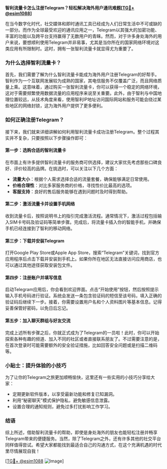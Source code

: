 **智利流量卡怎么注册Telegram？轻松解决海外用户通讯难题[[TG💪+ @esim1088](https://t.me/s/esim1088)]**

在当今数字化时代，社交媒体和即时通讯工具已经成为人们日常生活中不可或缺的一部分。而作为全球最受欢迎的通讯应用之一，Telegram以其强大的加密功能、丰富的功能以及跨平台支持赢得了无数用户的青睐。然而，对于许多身处海外的用户来说，要想顺利使用Telegram并非易事，尤其是当你所在的国家网络环境对这类应用有所限制时。这时，拥有一张智利流量卡就显得尤为重要了。

### 为什么选择智利流量卡？

首先，我们需要了解为什么智利流量卡能成为海外用户注册Telegram的好帮手。智利作为一个互联网发展较为成熟的国家，其电信服务不仅覆盖广泛，而且网络质量上乘。这意味着，通过购买一张智利流量卡，你可以获得一个稳定的网络环境，这对于需要频繁使用数据流量的应用程序来说至关重要。此外，由于智利与中国地理位置较远，从技术角度来看，使用智利IP地址访问国际网站和服务可能会绕过某些地区的网络封锁，这为海外用户提供了更多便利。

### 如何正确注册Telegram？

接下来，我们就来详细讲解如何利用智利流量卡成功注册Telegram。整个过程其实并不复杂，只要按照以下步骤操作即可：

#### 第一步：选购合适的智利流量卡

在市面上有许多提供智利流量卡的服务商可供选择，建议大家优先考虑那些口碑良好、评价较高的品牌。在挑选时，可以关注以下几个方面：
- **流量大小**：根据个人需求选择合适的流量套餐，确保能够满足日常使用。
- **价格合理性**：对比多家服务商的价格，寻找性价比最高的选项。
- **客服支持**：良好的售后服务能够在遇到问题时及时得到帮助。

#### 第二步：激活流量卡并设置手机网络

收到流量卡后，按照说明书上的指引完成激活流程。通常情况下，激活过程包括输入SIM卡号码及验证码等简单步骤。完成后，将流量卡插入你的智能手机，并确保手机已经连接到了智利的移动网络。

#### 第三步：下载并安装Telegram

打开Google Play Store或Apple App Store，搜索“Telegram”关键词，找到官方应用程序后点击下载并安装到手机上。如果你所在地区无法直接访问应用商店，也可以通过其他途径获取安装包文件。

#### 第四步：注册账户并填写信息

启动Telegram应用后，你会看到欢迎界面。点击“开始使用”按钮，然后按照提示输入手机号码进行验证。系统会发送一条包含验证码的短信至该号码，填入正确的验证码后继续下一步。接着，你需要设置用户名和个人资料图片等基本信息。记得妥善保管好密码，以免日后忘记。

#### 第五步：加入聊天群组与好友交流

完成上述所有步骤之后，你就正式成为了Telegram的一员啦！此时，你可以开始探索各种有趣的频道、加入不同的社区或者直接联系朋友了。不过需要注意的是，在首次登录时可能需要额外的安全验证措施，比如回答安全问题或是扫描二维码等。

### 小贴士：提升体验的小技巧

为了让你的Telegram之旅更加顺畅愉快，这里还有一些实用的小技巧分享给大家：
- 定期更新软件版本，以享受最新功能和修复已知漏洞。
- 利用“秘密聊天”模式保护隐私，避免敏感信息泄露。
- 设置合理的通知规则，避免过多打扰影响工作学习。

### 结语

综上所述，借助智利流量卡的帮助，即使是身处海外的朋友也能轻松注册并畅享Telegram带来的便捷服务。当然，除了Telegram之外，还有许多其他的社交平台同样值得尝试。希望大家都能找到最适合自己的沟通方式，在这个充满机遇的时代里尽情展现自我！

[[TG💪+ @esim1088](https://t.me/s/esim1088) ![Image](https://i.postimg.cc/4NQfJmqS/Snipaste-2025-05-13-00-14-12.png)]